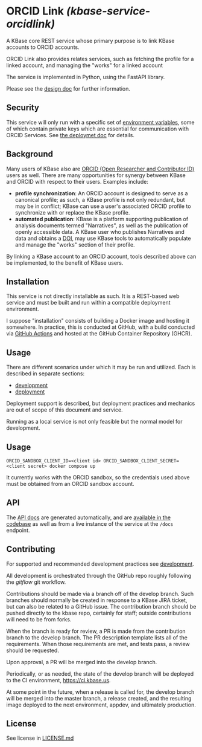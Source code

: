 # ORCID Link  _(kbase-service-orcidlink)_

A KBase core REST service whose primary purpose is to link KBase accounts to ORCID accounts.

ORCID Link also provides relates services, such as fetching the profile for a linked account, and managing the "works" for a linked account

The service is implemented in Python, using the FastAPI library.

Please see the [design doc](docs/design.md) for further information.

## Security

This service will only run with a specific set of [environment variables](docs/deployment.md#environment-variables), some of which contain private keys which are essential for communication with ORCID Services. See [the deploymet doc](docs/deployment.md) for details.

## Background

Many users of KBase also are [ORCID (Open Researcher and Contributor ID)](https://orcid.org) users as well. There are many opportunities for synergy between KBase and ORCID with respect to their users. Examples include:

- **profile synchronization**: An ORCID account is designed to serve as a canonical profile; as such, a KBase profile is not only redundant, but may be in conflict; KBase can use a user's associated ORCID profile to synchronize with or replace the KBase profile.
- **automated publication**: KBase is a platform supporting publication of analysis documents termed "Narratives", as well as the publication of openly accessible data. A KBase user who publishes Narratives and data and obtains a [DOI](https://doi.org), may use KBase tools to automatically populate and manage the "works" section of their profile.

By linking a KBase account to an ORCID account, tools described above can be implemented, to the benefit of KBase users.

## Installation

This service is not directly installable as such. It is a REST-based web service and must be built and run within a compatible deployment environment.

I suppose "installation" consists of building a Docker image and hosting it somewhere. In practice, this is conducted at GitHub, with a build conducted via [GitHub Actions](docs/deployment.md#github-actions) and hosted at the GitHub Container Repository (GHCR). 


## Usage

There are different scenarios under which it may be run and utilized. Each is described in separate sections:

- [development](docs/development.md)
- [deployment](docs/deployment.md)

Deployment support is described, but deployment practices and mechanics are out of scope of this document and service.

Running as a local service is not only feasible but the normal model for development.

## Usage

```shell
ORCID_SANDBOX_CLIENT_ID=<client id> ORCID_SANDBOX_CLIENT_SECRET=<client secret> docker compose up
```

It currently works with the ORCID sandbox, so the credentials used above must be obtained from an ORCID sandbox account.

## API

The [API docs](docs/api/index.md) are generated automatically, and are [available in the codebase](docs/api/index.md) as well as from a live instance of the service at the `/docs` endpoint. 

## Contributing

For supported and recommended development practices see [development](docs/development.md).

All development is orchestrated through the GitHub repo roughly following the *gitflow* git workflow.

Contributions should be made via a branch off of the develop branch. Such branches should normally be created in response to a KBase JIRA ticket, but can also be related to a GitHub issue. The contribution branch should be pushed directly to the kbase repo, certainly for staff; outside contributions will need to be from forks.

When the branch is ready for review, a PR is made from the contribution branch to the develop branch. The PR description template lists all of the requirements. When those requirements are met, and tests pass, a review should be requested.

Upon approval, a PR will be merged into the develop branch.

Periodically, or as needed, the state of the develop branch will be deployed to the CI environment, https://ci.kbase.us.

At some point in the future, when a release is called for, the develop branch will be merged into the master branch, a release created, and the resulting image deployed to the next environment, appdev, and ultimately production.

## License

See license in [LICENSE.md](LICENSE.md)